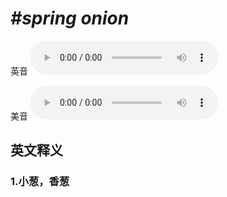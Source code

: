 # ***\#spring onion*** 
英音
<audio src="./media/spring onion1_AAC.aac" controls="controls"></audio>

美音
<audio src="./media/spring onion2_AAC.aac" controls="controls"></audio>



  

英文释义
---
### 1.**小葱，香葱**  


